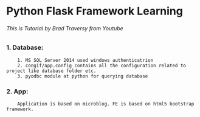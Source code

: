 # Python Flask Framework Learning
###### This is Tutorial by Brad Traversy from Youtube 

### 1. Database:
        1. MS SQL Server 2014 used windows authenticatrion
        2. congif/app.config contains all the configuration related to project like database folder etc.
        3. pyodbc module at python for querying database
### 2. App:
        Application is based on microblog. FE is based on html5 bootstrap framework.
